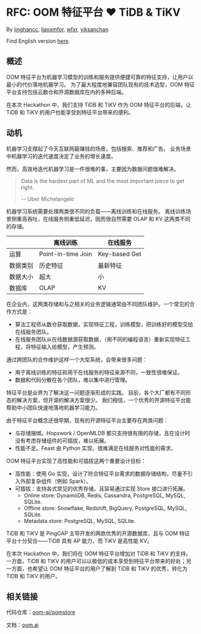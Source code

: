 # RFC: OOM 特征平台 ❤️ TiDB & TiKV

By [jinghancc](https://github.com/jinghancc), 
[lianxmfor](https://github.com/lianxmfor), 
[wfxr](https://github.com/wfxr), 
[yiksanchan](https://github.com/yiksanchan)

Find English version [here](./README.EN.md).
## 概述

OOM 特征平台为机器学习模型的训练和服务提供便捷可靠的特征支持，让用户以最小的代价落地机器学习。
为了最大程度地兼容团队现有的技术选型，OOM 特征平台支持包括云数仓和开源数据库在内的多种后端。

在本次 Hackathon 中，我们支持 TiDB 和 TiKV 作为 OOM 特征平台的后端，让 TiDB 和 TiKV 的用户也能享受到特征平台带来的便利。

## 动机

机器学习支撑起了今天互联网最赚钱的场景，包括搜索、推荐和广告。
业务场景中机器学习的迭代速度决定了业务的增长速度。

然而，高效地迭代机器学习是一件很难的事，主要因为数据问题很难解决。

> Data is the hardest part of ML and the most important piece to get right.
>
> -- Uber Michelangelo

机器学习系统需要处理两类很不同的负载——离线训练和在线服务。
离线训练场景侧重高吞吐，在线服务侧重低延迟，因而很自然需要 OLAP 和 KV 这两类不同的存储。

|          | 离线训练           | 在线服务      |
| -------- | ------------------ | ------------- |
| 运算     | Point-in-time Join | Key-based Get |
| 数据类别 | 历史特征           | 最新特征      |
| 数据大小 | 超大               | 小            |
| 数据库   | OLAP               | KV            |

在企业内，这两类存储和与之相关的业务逻辑通常由不同团队维护。一个常见的合作方式是：

- 算法工程师从数仓获取数据，实现特征工程，训练模型，把训练好的模型交给在线服务团队。
- 在线服务团队从在线数据源获取数据，（用不同的编程语言）重新实现特征工程，将特征输入给模型，产生预测。

通过跨团队的合作维护这样一个大型系统，会带来很多问题：

- 用于离线训练的特征和用于在线服务的特征来源不同，一致性很难保证。
- 数据和代码分散在各个团队，难以集中进行管理。

特征平台是业界为了解决这一问题逐渐形成的实践。
目前，各个大厂都有不同形态的解决方案，但开源的解决方案很少。
我们相信，一个优秀的开源特征平台能帮助中小团队快速地落地机器学习能力。

由于特征平台概念还很早期，现有的开源特征平台主要存在两类问题：

- 与存储捆绑。Hopswork / OpenMLDB 都只支持很有限的存储，且在设计时没有考虑存储组件的可插拔，难以拓展。
- 性能不足。Feast 由 Python 实现，很难满足在线服务对性能的需求。

OOM 特征平台实现了高性能和可插拔这两个重要设计目标：

- 高性能：使用 Go 实现，设计了符合特征平台需求的数据存储结构，尽量不引入外部复杂组件（例如 Spark）。
- 可插拔：支持各式常见的优秀存储，且容易通过实现 Store 接口进行拓展。
  - Online store: DynamoDB, Redis, Cassandra, PostgreSQL, MySQL, SQLite.
  - Offline store: Snowflake, Redshift, BigQuery, PostgreSQL, MySQL, SQLite.
  - Metadata store: PostgreSQL, MySQL, SQLite.

TiDB 和 TiKV 是 PingCAP 主导开发的两款优秀的开源数据库，且与 OOM 特征平台十分契合——TiDB 具有 AP 能力，而 TiKV 是高性能 KV。

在本次 Hackathon 中，我们将在 OOM 特征平台增加对 TiDB 和 TiKV 的支持。一方面，TiDB 和 TiKV 的用户可以以极低的成本享受到特征平台带来的好处；另一方面，也希望让 OOM 特征平台的用户了解到 TiDB 和 TiKV 的优秀，转化为 TiDB 和 TiKV 的用户。

## 相关链接

代码仓库：[oom-ai/oomstore](https://github.com/oom-ai/oomstore)

文档：[oom.ai](https://oom.ai)
